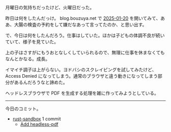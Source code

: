 月曜日の気持ちだったけど、火曜日だった。

昨日は何をしたんだっけ。 blog.bouzuya.net で [2025-01-20] を開いてみて、ああ、大腸の検査の予約をして嫌だなあって言ってたのか、と思い出す。

で、今日は何をしたんだろう。仕事はしていた。ほかは子どもの体調不良が続いていて、様子を見ていた。

上の子はさすがにもうおとなしくしていられるので、無理に仕事を休まなくてもなんとかなる。成長。

イマイチ調子は上がらない。ヨドバシのスクレイピングを試してみたけど、 Access Denied になってしまう。通常のブラウザと違う動きになってしまう部分があるんだろうなと諦めた。

ヘッドレスブラウザで PDF を生成する処理を雑に作ってみようとしている。

---

今日のコミット。

- [rust-sandbox](https://github.com/bouzuya/rust-sandbox) 1 commit
  - [Add headless-pdf](https://github.com/bouzuya/rust-sandbox/commit/0c6bc1ca4b89da29db51e56ae16784440b883ec6)

[2025-01-20]: https://blog.bouzuya.net/2025/01/20/
